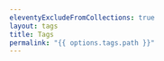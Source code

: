 ```yaml
---
eleventyExcludeFromCollections: true
layout: tags
title: Tags
permalink: "{{ options.tags.path }}"
---
```

